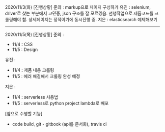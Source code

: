 2020/11/3(화)
[진행상황]
준의 :
markup으로 페이지 구성하기
유진 :
selenium, driver로 찾는 부분에서 고민중, json 구조를 잘 모르겠음.
선행작업으로 제품코드를 크롤링해야 함.
상세페이지는 정적이기에 동시진행 중.
지은 :
elasticsearch 예제해보기

---

2020/11/5(목)
[진행상황]
준의 :

- 11/4 : CSS
- 11/5 : Design

유진 :

- 11/4 : 제품 내용 크롤링
- 11/5 : 에러 해결해서 크롤링 완성 예정

지은 :

- 11/4 : serverless 사용법
- 11/5 : serverless로 python project lambda로 배포

[앞으로 수행할 기능]

- code build, git - gitbook (api를 문서화), travis ci